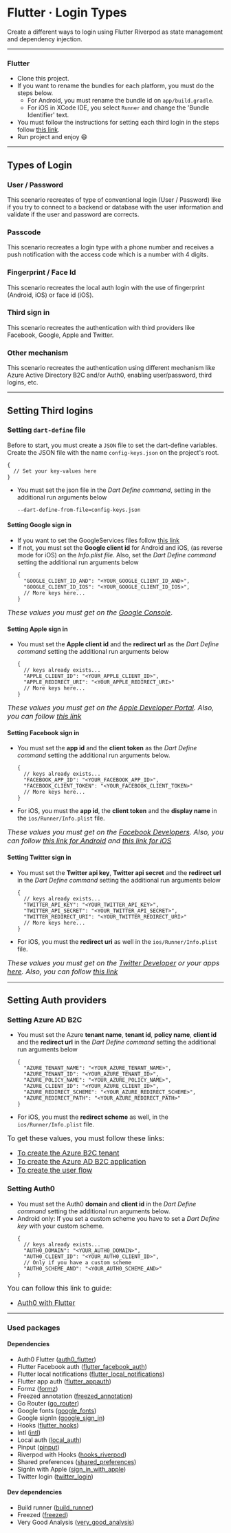 # Flutter · Login Types

Create a different ways to login using Flutter Riverpod as state management and dependency injection.

------

### Flutter

* Clone this project.
* If you want to rename the bundles for each platform, you must do the steps below.
    * For Android, you must rename the bundle id on ```app/build.gradle```.
    * For iOS in XCode IDE, you select ```Runner``` and change the 'Bundle Identifier' text.
* You must follow the instructions for setting each third login in the steps follow [this link](#setting-third-logins).
* Run project and enjoy :smile:

------

## Types of Login

### User / Password

This scenario recreates of type of conventional login (User / Password) like if you try to connect to a backend or
database with the user information and validate if the user and password are corrects.

### Passcode

This scenario recreates a login type with a phone number and receives a push notification with the access code which is
a number with 4 digits.

### Fingerprint / Face Id

This scenario recreates the local auth login with the use of fingerprint (Android, iOS) or face id (iOS).

### Third sign in

This scenario recreates the authentication with third providers like Facebook, Google, Apple and Twitter.

### Other mechanism

This scenario recreates the authentication using different mechanism like Azure Active Directory B2C and/or Auth0,
enabling user/password, third logins, etc.

------

## Setting Third logins

### Setting `dart-define` file

Before to start, you must create a `JSON` file to set the dart-define variables. Create the JSON file
with the name `config-keys.json` on the project's root.

```json5
{
  // Set your key-values here
}
```

* You must set the json file in the *Dart Define command*, setting in the additional run arguments below
  ```
  --dart-define-from-file=config-keys.json
  ```

#### Setting Google sign in

* If you want to set the GoogleServices files
  follow [this link](https://pub.dev/packages/google_sign_in#platform-integration)
* If not, you must set the **Google client id** for Android and iOS, (as reverse mode for iOS) on the *Info.plist file*.
  Also, set the *Dart Define command* setting the additional run arguments below
  ```json5
  {
    "GOOGLE_CLIENT_ID_AND": "<YOUR_GOOGLE_CLIENT_ID_AND>",
    "GOOGLE_CLIENT_ID_IOS": "<YOUR_GOOGLE_CLIENT_ID_IOS>",
    // More keys here...
  }
  ```

<font size="3">*These values you must get on
the [Google Console](https://console.cloud.google.com/apis/dashboard?project=to-do-app-6da92)*.</font>

#### Setting Apple sign in

* You must set the **Apple client id** and the **redirect url** as the *Dart Define command* setting the additional run
  arguments below
  ```json5
  {
    // keys already exists...
    "APPLE_CLIENT_ID": "<YOUR_APPLE_CLIENT_ID>",
    "APPLE_REDIRECT_URI": "<YOUR_APPLE_REDIRECT_URI>"
    // More keys here...
  }
  ```

<font size="3">*These values you must get on the [Apple Developer Portal](https://developer.apple.com). Also, you can
follow [this link](https://pub.dev/packages/sign_in_with_apple#integration)*</font>

#### Setting Facebook sign in

* You must set the **app id** and the **client token** as the *Dart Define command* setting the additional run
  arguments below.
  ```json5
  {
    // keys already exists...
    "FACEBOOK_APP_ID": "<YOUR_FACEBOOK_APP_ID>",
    "FACEBOOK_CLIENT_TOKEN": "<YOUR_FACEBOOK_CLIENT_TOKEN>"
    // More keys here...
  }
  ```

* For iOS, you must the **app id**, the **client token** and the **display name** in the ```ios/Runner/Info.plist```
  file.

<font size="3">*These values you must get on the [Facebook Developers](https://developers.facebook.com). Also, you can
follow [this link for Android](https://facebook.meedu.app/docs/5.x.x/android)
and [this link for iOS](https://facebook.meedu.app/docs/5.x.x/ios)*</font>

#### Setting Twitter sign in

* You must set the **Twitter api key**, **Twitter api secret** and the **redirect url** in the *Dart Define command*
  setting the additional run arguments below
  ```json5
  {
    // keys already exists...
    "TWITTER_API_KEY": "<YOUR_TWITTER_API_KEY>",
    "TWITTER_API_SECRET": "<YOUR_TWITTER_API_SECRET>",
    "TWITTER_REDIRECT_URI": "<YOUR_TWITTER_REDIRECT_URI>"
    // More keys here...
  }
  ```

* For iOS, you must the **redirect uri** as well in the ```ios/Runner/Info.plist``` file.

<font size="3">*These values you must get on the [Twitter Developer](https://developer.twitter.com) or your
apps [here](https://developer.twitter.com/en/apps/). Also, you can
follow [this link](https://pub.dev/packages/twitter_login#twitter-configuration)*</font>

------

## Setting Auth providers

### Setting Azure AD B2C

* You must set the Azure **tenant name**, **tenant id**, **policy name**, **client id** and the **redirect url** in the
  *Dart Define command* setting the additional run arguments below
  ```json5
  {
    "AZURE_TENANT_NAME": "<YOUR_AZURE_TENANT_NAME>",
    "AZURE_TENANT_ID": "<YOUR_AZURE_TENANT_ID>",
    "AZURE_POLICY_NAME": "<YOUR_AZURE_POLICY_NAME>",
    "AZURE_CLIENT_ID": "<YOUR_AZURE_CLIENT_ID>",
    "AZURE_REDIRECT_SCHEME": "<YOUR_AZURE_REDIRECT_SCHEME>",
    "AZURE_REDIRECT_PATH": "<YOUR_AZURE_REDIRECT_PATH>"
  }
  ```

* For iOS, you must the **redirect scheme** as well, in the ```ios/Runner/Info.plist``` file.

<font size="3">To get these values, you must follow these links:

* [To create the Azure B2C tenant](https://learn.microsoft.com/en-us/azure/active-directory-b2c/tutorial-create-tenant?WT.mc_id=Portal-Microsoft_AAD_B2CAdmin)
* [To create the Azure AD B2C application](https://learn.microsoft.com/en-us/azure/healthcare-apis/register-application)
* [To create the user flow](https://learn.microsoft.com/en-us/azure/active-directory-b2c/tutorial-create-user-flows?pivots=b2c-user-flow)</font>

### Setting Auth0

* You must set the Auth0 **domain** and **client id** in the *Dart Define command* setting the additional run arguments
  below.
* Android only: If you set a custom scheme you have to set a *Dart Define key* with your custom scheme.
  ```json5
  {
    // keys already exists...
    "AUTH0_DOMAIN": "<YOUR_AUTH0_DOMAIN>",
    "AUTH0_CLIENT_ID": "<YOUR_AUTH0_CLIENT_ID>",
    // Only if you have a custom scheme
    "AUTH0_SCHEME_AND": "<YOUR_AUTH0_SCHEME_AND>"
  }
  ```

<font size="3">You can follow this link to guide:

* [Auth0 with Flutter](https://auth0.com/docs/quickstart/native/flutter/interactive)</font>

------

### Used packages

#### Dependencies

- Auth0 Flutter ([auth0_flutter](https://pub.dev/packages/auth0_flutter))
- Flutter Facebook auth ([flutter_facebook_auth](https://pub.dev/packages/flutter_facebook_auth))
- Flutter local notifications ([flutter_local_notifications](https://pub.dev/packages/flutter_local_notifications))
- Flutter app auth ([flutter_appauth](https://pub.dev/packages/flutter_appauth))
- Formz ([formz](https://pub.dev/packages/formz))
- Freezed annotation ([freezed_annotation](https://pub.dev/packages/freezed_annotation))
- Go Router ([go_router](https://pub.dev/packages/go_router))
- Google fonts ([google_fonts](https://pub.dev/packages/google_fonts))
- Google signIn ([google_sign_in](https://pub.dev/packages/google_sign_in))
- Hooks ([flutter_hooks](https://pub.dev/packages/flutter_hooks))
- Intl ([intl](https://pub.dev/packages/intl))
- Local auth ([local_auth](https://pub.dev/packages/local_auth))
- Pinput ([pinput](https://pub.dev/packages/pinput))
- Riverpod with Hooks ([hooks_riverpod](https://pub.dev/packages/hooks_riverpod))
- Shared preferences ([shared_preferences](https://pub.dev/packages/shared_preferences))
- SignIn with Apple ([sign_in_with_apple](https://pub.dev/packages/sign_in_with_apple))
- Twitter login ([twitter_login](https://pub.dev/packages/twitter_login))

#### Dev dependencies

- Build runner ([build_runner](https://pub.dev/packages/build_runner))
- Freezed ([freezed](https://pub.dev/packages/freezed))
- Very Good Analysis ([very_good_analysis](https://pub.dev/packages/very_good_analysis))
